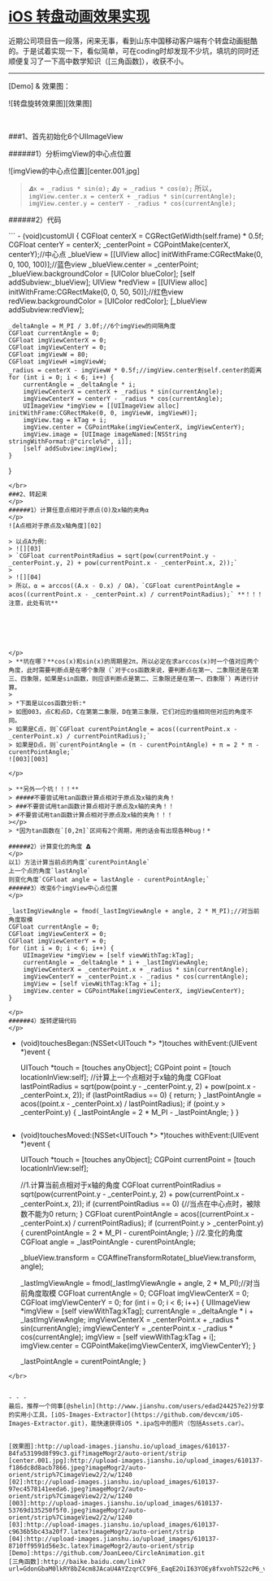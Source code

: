 # [iOS 转盘动画效果实现](http://www.jianshu.com/p/858dfce6d51d)


近期公司项目告一段落，闲来无事，看到山东中国移动客户端有个转盘动画挺酷的。于是试着实现一下，看似简单，可在coding时却发现不少坑，填坑的同时还顺便复习了一下高中数学知识（[三角函数]），收获不小。
- - - 
[Demo] & 效果图：

![转盘旋转效果图][效果图]

</br>

###1、首先初始化6个UIImageView
</p>
######1）分析imgView的中心点位置

![imgView的中心点位置][center.001.jpg]

> `𝜟x = _radius * sin(α);`
> `𝜟y = _radius * cos(α);`
> 所以，
> `imgView.center.x = centerX + _radius * sin(currentAngle); `
> `imgView.center.y = centerY - _radius * cos(currentAngle);`

######2）代码
</p>
```
- (void)customUI {
    CGFloat centerX = CGRectGetWidth(self.frame) * 0.5f;
    CGFloat centerY = centerX;
    _centerPoint = CGPointMake(centerX, centerY);//中心点
    _blueView = [[UIView alloc] initWithFrame:CGRectMake(0, 0, 100, 100)];//蓝色view
    _blueView.center = _centerPoint;
    _blueView.backgroundColor = [UIColor blueColor];
    [self addSubview:_blueView];
    UIView *redView = [[UIView alloc] initWithFrame:CGRectMake(0, 0, 50, 50)];//红色view
    redView.backgroundColor = [UIColor redColor];
    [_blueView addSubview:redView];
    
    _deltaAngle = M_PI / 3.0f;//6个imgView的间隔角度
    CGFloat currentAngle = 0;
    CGFloat imgViewCenterX = 0;
    CGFloat imgViewCenterY = 0;
    CGFloat imgViewW = 80;
    CGFloat imgViewH =imgViewW;
    _radius = centerX - imgViewW * 0.5f;//imgView.center到self.center的距离
    for (int i = 0; i < 6; i++) {
        currentAngle = _deltaAngle * i;
        imgViewCenterX = centerX + _radius * sin(currentAngle);
        imgViewCenterY = centerY - _radius * cos(currentAngle);
        UIImageView *imgView = [[UIImageView alloc] initWithFrame:CGRectMake(0, 0, imgViewW, imgViewH)];
        imgView.tag = kTag + i;
        imgView.center = CGPointMake(imgViewCenterX, imgViewCenterY);
        imgView.image = [UIImage imageNamed:[NSString stringWithFormat:@"circle%d", i]];
        [self addSubview:imgView];
    }
}
```
</br>
###2、转起来
</p>
######1）计算任意点相对于原点(O)及x轴的夹角⍺
</p>
![A点相对于原点及x轴角度][02]

> 以点A为例:
> ![][03]
> `CGFloat currentPointRadius = sqrt(pow(currentPoint.y - _centerPoint.y, 2) + pow(currentPoint.x - _centerPoint.x, 2));`
>
> ![][04]
> 所以，⍺ = arccos((A.x - O.x) / OA)，`CGFloat curentPointAngle = acos((currentPoint.x - _centerPoint.x) / currentPointRadius);` **！！！注意，此处有坑**






</p>
> **坑在哪？**cos(x)和sin(x)的周期是2π，所以必定在求arccos(x)时一个值对应两个角度，此时需要判断点是在哪个象限（`对于cos函数来说，要判断点在第一、二象限还是在第三、四象限，如果是sin函数，则应该判断点是第二、三象限还是在第一、四象限`）再进行计算。
>
> *下面是以cos函数分析:*
> 如图003，点C和点D，C在第第二象限，D在第三象限，它们对应的值相同但对应的角度不同。
> 如果是C点，则`CGFloat curentPointAngle = acos((currentPoint.x - _centerPoint.x) / currentPointRadius);`
> 如果是D点，则`curentPointAngle = (π - curentPointAngle) + π = 2 * π - curentPointAngle;`
![003][003]

</p>

> **另外一个坑！！！**
> #####不要尝试用tan函数计算点相对于原点及x轴的夹角！
> ###不要尝试用tan函数计算点相对于原点及x轴的夹角！！
> #不要尝试用tan函数计算点相对于原点及x轴的夹角！！！
></p>
> *因为tan函数在`[0,2π]`区间有2个周期，用的话会有出现各种bug！*

######2）计算变化的角度 𝝙
</p>
以1）方法计算当前点的角度`curentPointAngle` 
上一个点的角度`lastAngle`
则变化角度`CGFloat angle = lastAngle - curentPointAngle;` 
######3）改变6个imgView中心点位置
</p>
```
    _lastImgViewAngle = fmod(_lastImgViewAngle + angle, 2 * M_PI);//对当前角度取模
    CGFloat currentAngle = 0;
    CGFloat imgViewCenterX = 0;
    CGFloat imgViewCenterY = 0;
    for (int i = 0; i < 6; i++) {
        UIImageView *imgView = [self viewWithTag:kTag];
        currentAngle = _deltaAngle * i + _lastImgViewAngle;
        imgViewCenterX = _centerPoint.x + _radius * sin(currentAngle);
        imgViewCenterY = _centerPoint.x - _radius * cos(currentAngle);
        imgView = [self viewWithTag:kTag + i];
        imgView.center = CGPointMake(imgViewCenterX, imgViewCenterY);
    }
```
</p>
######4）旋转逻辑代码
</p>
```
- (void)touchesBegan:(NSSet<UITouch *> *)touches withEvent:(UIEvent *)event {

    UITouch *touch = [touches anyObject];
    CGPoint point = [touch locationInView:self];
    //计算上一个点相对于x轴的角度
    CGFloat lastPointRadius = sqrt(pow(point.y - _centerPoint.y, 2) + pow(point.x - _centerPoint.x, 2));
    if (lastPointRadius == 0) {
        return;
    }
    _lastPointAngle = acos((point.x - _centerPoint.x) / lastPointRadius);
    if (point.y > _centerPoint.y) {
        _lastPointAngle = 2 * M_PI - _lastPointAngle;
    }
}
```
```
- (void)touchesMoved:(NSSet<UITouch *> *)touches withEvent:(UIEvent *)event {

    UITouch *touch = [touches anyObject];
    CGPoint currentPoint = [touch locationInView:self];
    
    //1.计算当前点相对于x轴的角度
    CGFloat currentPointRadius = sqrt(pow(currentPoint.y - _centerPoint.y, 2) + pow(currentPoint.x - _centerPoint.x, 2));
    if (currentPointRadius == 0) {//当点在中心点时，被除数不能为0
        return;
    }
    CGFloat curentPointAngle = acos((currentPoint.x - _centerPoint.x) / currentPointRadius);
    if (currentPoint.y > _centerPoint.y) {
        curentPointAngle = 2 * M_PI - curentPointAngle;
    }
    //2.变化的角度
    CGFloat angle = _lastPointAngle - curentPointAngle;
    
    _blueView.transform = CGAffineTransformRotate(_blueView.transform, angle);
    
    _lastImgViewAngle = fmod(_lastImgViewAngle + angle, 2 * M_PI);//对当前角度取模
    CGFloat currentAngle = 0;
    CGFloat imgViewCenterX = 0;
    CGFloat imgViewCenterY = 0;
    for (int i = 0; i < 6; i++) {
        UIImageView *imgView = [self viewWithTag:kTag];
        currentAngle = _deltaAngle * i + _lastImgViewAngle;
        imgViewCenterX = _centerPoint.x + _radius * sin(currentAngle);
        imgViewCenterY = _centerPoint.x - _radius * cos(currentAngle);
        imgView = [self viewWithTag:kTag + i];
        imgView.center = CGPointMake(imgViewCenterX, imgViewCenterY);
    }
    
    _lastPointAngle = curentPointAngle;
}
```
</br>


- - -
最后，推荐一个同事[@shelin](http://www.jianshu.com/users/edad244257e2)分享的实用小工具，[iOS-Images-Extractor](https://github.com/devcxm/iOS-Images-Extractor.git)，能快速获得iOS *.ipa包中的图片（包括Assets.car）。


[效果图]:http://upload-images.jianshu.io/upload_images/610137-84fa53199d8f99c3.gif?imageMogr2/auto-orient/strip
[center.001.jpg]:http://upload-images.jianshu.io/upload_images/610137-f186dc8d8acb7866.jpeg?imageMogr2/auto-orient/strip%7CimageView2/2/w/1240
[02]:http://upload-images.jianshu.io/upload_images/610137-97ec4578141eeda6.jpeg?imageMogr2/auto-orient/strip%7CimageView2/2/w/1240
[003]:http://upload-images.jianshu.io/upload_images/610137-53769d135250f5f0.jpeg?imageMogr2/auto-orient/strip%7CimageView2/2/w/1240
[03]:http://upload-images.jianshu.io/upload_images/610137-c9636b5bc43a20f7.latex?imageMogr2/auto-orient/strip
[04]:http://upload-images.jianshu.io/upload_images/610137-8710ff9591d56e3c.latex?imageMogr2/auto-orient/strip
[Demo]:https://github.com/JoanLeeo/CircleAnimation.git
[三角函数]:http://baike.baidu.com/link?url=GdonGbaM0lkRY8bZ4cm8JAcaU4AYZzqrCC9F6_EaqE2OiI63YOEy8fxvohTS22cP6_v2Eb9y8aYTExj38iTt2_
